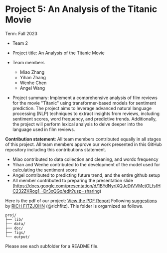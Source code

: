 # Project 5: An Analysis of the Titanic Movie

Term: Fall 2023

+ Team 2
+ Project title: An Analysis of the Titanic Movie
+ Team members
	+ Miao Zhang
	+ Yihan Zhang
	+ Wenhe Chen
	+ Angel Wang
	
+ Project summary: Implement a comprehensive analysis of film reviews for the movie "Titanic" using transformer-based models for sentiment prediction. The project aims to leverage advanced natural language processing (NLP) techniques to extract insights from reviews, including sentiment scores, word frequency, and predictive trends. Additionally, the project will perform lexical analysis to delve deeper into the language used in film reviews.
	

**Contribution statement**: All team members contributed equally in all stages of this project. All team members approve our work presented in this GitHub repository including this contributions statement. 
- Miao contributed to data collection and cleaning, and wordc frequency
- Yihan and Wenhe contributed to the development of the model used for calculating the sentiment score
- Angel contributed to predicting future trend, and the entire github setup
- All member contributed to preparing the presentation slide (https://docs.google.com/presentation/d/1BYdNyriXQJeDtVVMctOLfsfHC232ZKRog1_-Dr3xQGo/edit?usp=sharing)

Here is the pdf of our project: [View the PDF Report](https://github.com/angelw29/ADS-Fall2023-Project5-Freetopic-Group-2/blob/main/doc/Project_5.pdf)
Following [suggestions](http://nicercode.github.io/blog/2013-04-05-projects/) by [RICH FITZJOHN](http://nicercode.github.io/about/#Team) (@richfitz). This folder is orgarnized as follows.

```
proj/
├── lib/
├── data/
├── doc/
├── figs/
└── output/
```

Please see each subfolder for a README file.
